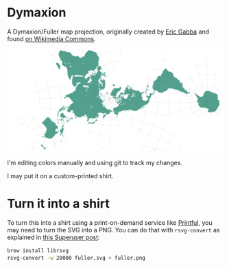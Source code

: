 Dymaxion
========

A Dymaxion/Fuller map projection, originally created by [Eric Gabba](https://commons.wikimedia.org/wiki/User:Sting) and found [on Wikimedia Commons](https://commons.wikimedia.org/wiki/File:Fuller_projection.svg).

![earth unfolded](./Fuller_projection.svg)

I'm editing colors manually and using git to track my changes.

I may put it on a custom-printed shirt.


Turn it into a shirt
====================

To turn this into a shirt using a print-on-demand service like [Printful](https://www.printful.com/design-maker), you may need to turn the SVG into a PNG. You can do that with `rsvg-convert` as explained in [this Superuser post](https://superuser.com/a/723031/37690):

```bash
brew install librsvg
rsvg-convert -w 20000 fuller.svg > fuller.png
```
